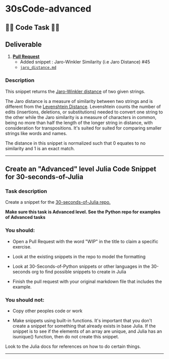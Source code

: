 # 30sCode-advanced

## 👨‍💻  Code Task 👨‍💻

## Deliverable

1. [**Pull Request**](https://github.com/30-seconds/30-seconds-of-julia/pull/45)
   - Added snippet : Jaro-Winkler Similarity (i.e Jaro Distance) #45 
   - [`jaro_distance.md`](./jaro_distance.md)

### Description

This snippet returns the [Jaro-Winkler distance](https://en.wikipedia.org/wiki/Jaro%E2%80%93Winkler_distance#Jaro_Similarity) of two given strings.

The Jaro distance is a measure of similarity between two strings and is different from the [Levenshtein Distance](https://en.wikipedia.org/wiki/Levenshtein_distance).
Levenshtein counts the number of edits (insertions, deletions, or substitutions) needed to convert one string to the other while the Jaro similarity is a measure of characters in common, being no more than half the length of the longer string in distance, with consideration for transpositions. It's suited for suited for comparing smaller strings like words and names.

The distance in this snippet is normalized such that 0 equates to no similarity and 1 is an exact match.

<hr>

## Create an "Advanced" level Julia Code Snippet for 30-seconds-of-Julia

### Task description

Create a snippet for the [30-seconds-of-Julia repo.](https://github.com/30-seconds/30-seconds-of-julia)

**Make sure this task is Advanced level. See the Python repo for examples of Advanced tasks**

### You should:

- Open a Pull Request with the word "WIP" in the title to claim a specific exercise.

- Look at the existing snippets in the repo to model the formatting

- Look at 30-Seconds-of-Python snippets or other languages in the 30-seconds org to find possible snippets to create in Julia

- Finish the pull request with your original markdown file that includes the example.

### You should not:

- Copy other peoples code or work

- Make snippets using built-in functions. It's important that you don't create a snippet for something that already exists in base Julia. If the snippet is to see if the elements of an array are unique, and Julia has an isunique() function, then do not create this snippet.

Look to the Julia docs for references on how to do certain things.

<hr>